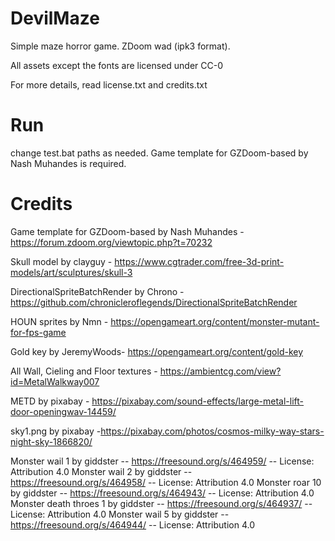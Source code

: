 # DevilMaze

Simple maze horror game. ZDoom wad (ipk3 format).

All assets except the fonts are licensed under CC-0

For more details, read license.txt and credits.txt

# Run

change test.bat paths as needed. Game template for GZDoom-based by Nash Muhandes is required.

# Credits

Game template for GZDoom-based by Nash Muhandes - https://forum.zdoom.org/viewtopic.php?t=70232
    
Skull model by clayguy  - https://www.cgtrader.com/free-3d-print-models/art/sculptures/skull-3

DirectionalSpriteBatchRender by Chrono - https://github.com/chronicleroflegends/DirectionalSpriteBatchRender

HOUN sprites by Nmn - https://opengameart.org/content/monster-mutant-for-fps-game

Gold key by JeremyWoods- https://opengameart.org/content/gold-key

All Wall, Cieling and Floor textures - https://ambientcg.com/view?id=MetalWalkway007

METD by pixabay - https://pixabay.com/sound-effects/large-metal-lift-door-openingwav-14459/

sky1.png by pixabay -https://pixabay.com/photos/cosmos-milky-way-stars-night-sky-1866820/

Monster wail 1 by giddster -- https://freesound.org/s/464959/ -- License: Attribution 4.0
Monster wail 2 by giddster -- https://freesound.org/s/464958/ -- License: Attribution 4.0
Monster roar 10 by giddster -- https://freesound.org/s/464943/ -- License: Attribution 4.0
Monster death throes 1 by giddster -- https://freesound.org/s/464937/ -- License: Attribution 4.0
Monster wail 5 by giddster -- https://freesound.org/s/464944/ -- License: Attribution 4.0